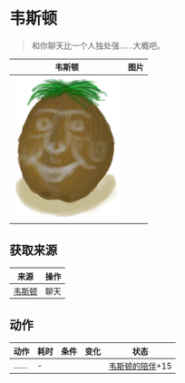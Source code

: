 # 韦斯顿  
> 和你聊天比一个人独处强……大概吧。<br>  
  
  韦斯顿  |   图片   
 ----  |  ----:   
   |  ![](Sprite/Weston.png)   
  
## 获取来源  
来源  |  操作  
----  |  ----  
[韦斯顿](Weston.md)  |  聊天  
## 动作  
动作  |  耗时  |  条件  |  变化  |  状态  
----  |  ----  |  ----  |  ----  |  ----  
……<br>  |  -  |    |    |  [韦斯顿的陪伴](WestonCompany.md)+15  
